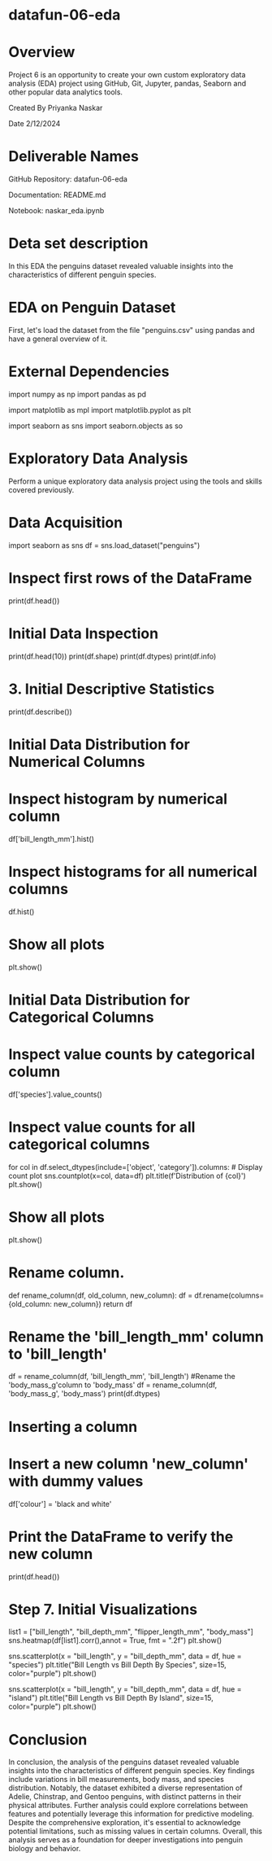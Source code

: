 # datafun-06-eda
# Overview
 Project 6 is an opportunity to create your own custom exploratory data analysis (EDA) project using GitHub, Git, Jupyter, pandas, Seaborn and other popular data analytics tools.

 Created By Priyanka Naskar
 
 Date 2/12/2024

# Deliverable Names
GitHub Repository: datafun-06-eda

Documentation: README.md

Notebook: naskar_eda.ipynb

# Deta set description
In this EDA  the penguins dataset  revealed valuable insights into the characteristics of different penguin species. 


# EDA on Penguin Dataset
First, let's load the dataset from the file "penguins.csv" using pandas and have a general overview of it.
 # External Dependencies

import numpy as np
import pandas as pd

import matplotlib as mpl
import matplotlib.pyplot as plt

import seaborn as sns
import seaborn.objects as so

# Exploratory Data Analysis

Perform a unique exploratory data analysis project using the tools and skills covered previously.

#  Data Acquisition

import seaborn as sns
df = sns.load_dataset("penguins")

# Inspect first rows of the DataFrame

print(df.head())

# Initial Data Inspection


print(df.head(10))
print(df.shape)
print(df.dtypes)
print(df.info)

# 3. Initial Descriptive Statistics

print(df.describe())

# Initial Data Distribution for Numerical Columns

# Inspect histogram by numerical column

df['bill_length_mm'].hist()

# Inspect histograms for all numerical columns

df.hist()

# Show all plots

plt.show()

# Initial Data Distribution for Categorical Columns
# Inspect value counts by categorical column
df['species'].value_counts()

# Inspect value counts for all categorical columns
for col in df.select_dtypes(include=['object', 'category']).columns:
    # Display count plot
    sns.countplot(x=col, data=df)
    plt.title(f'Distribution of {col}')
    plt.show()

# Show all plots
plt.show()

# Rename column.


def rename_column(df, old_column, new_column):
    df = df.rename(columns={old_column: new_column})
    return df

# Rename the 'bill_length_mm' column to 'bill_length'
df = rename_column(df, 'bill_length_mm', 'bill_length')
#Rename the 'body_mass_g'column to 'body_mass'
df = rename_column(df, 'body_mass_g', 'body_mass')
print(df.dtypes)

# Inserting a column


# Insert a new column 'new_column' with dummy values
df['colour'] = 'black and white'

# Print the DataFrame to verify the new column
print(df.head())

# Step 7. Initial Visualizations
list1 = ["bill_length", "bill_depth_mm", "flipper_length_mm", "body_mass"]
sns.heatmap(df[list1].corr(),annot = True, fmt = ".2f")
plt.show()

sns.scatterplot(x = "bill_length", y = "bill_depth_mm", data = df, hue = "species")
plt.title("Bill Length vs Bill Depth By Species", size=15, color="purple")
plt.show()

sns.scatterplot(x = "bill_length", y = "bill_depth_mm", data = df, hue = "island")
plt.title("Bill Length vs Bill Depth By Island", size=15, color="purple")
plt.show()


# Conclusion
In conclusion, the analysis of the penguins dataset revealed valuable insights into the characteristics of different penguin species. Key findings include variations in bill measurements, body mass, and species distribution. Notably, the dataset exhibited a diverse representation of Adelie, Chinstrap, and Gentoo penguins, with distinct patterns in their physical attributes. Further analysis could explore correlations between features and potentially leverage this information for predictive modeling. Despite the comprehensive exploration, it's essential to acknowledge potential limitations, such as missing values in certain columns. Overall, this analysis serves as a foundation for deeper investigations into penguin biology and behavior.
